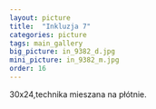 ```yaml
---
layout: picture
title:  "Inkluzja 7"
categories: picture
tags: main_gallery
big_picture: in_9382_d.jpg
mini_picture: in_9382_m.jpg
order: 16
---
```

30x24,technika mieszana na płótnie.
